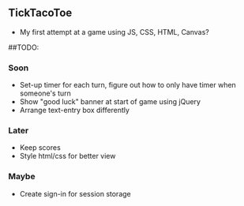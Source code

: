 ## TickTacoToe

* My first attempt at a game using JS, CSS, HTML, Canvas?

##TODO:

### Soon

* Set-up timer for each turn, figure out how to only have timer when someone's turn
* Show "good luck" banner at start of game using jQuery
* Arrange text-entry box differently

### Later

* Keep scores
* Style html/css for better view

### Maybe

* Create sign-in for session storage
